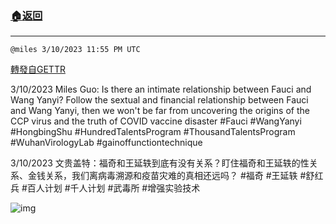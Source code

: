 ###  [:house:返回](README.md)
---


`@miles 3/10/2023 11:55 PM UTC`

[轉發自GETTR](https://gettr.com/post/p2b2wod167f)

3/10/2023 Miles Guo: Is there an intimate relationship between Fauci and Wang Yanyi? Follow the sextual and financial relationship between Fauci and Wang Yanyi, then we won't be far from uncovering the origins of the CCP virus and the truth of COVID vaccine disaster
#Fauci #WangYanyi #HongbingShu #HundredTalentsProgram #ThousandTalentsProgram #WuhanVirologyLab #gainoffunctiontechnique

3/10/2023 文贵盖特：福奇和王延轶到底有没有关系？盯住福奇和王延轶的性关系、金钱关系，我们离病毒溯源和疫苗灾难的真相还远吗？
#福奇 #王延轶 #舒红兵 #百人计划 #千人计划 #武毒所 #增强实验技术

![img](https://media.gettr.com/group6/getter/2023/03/10/23/c87e6f5c-ee2e-7ac5-4fbb-a9ae2c264682/out.jpg)

